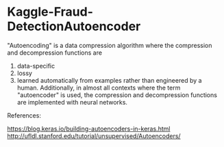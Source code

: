 # Kaggle-Fraud-DetectionAutoencoder


"Autoencoding" is a data compression algorithm where the compression and decompression functions are 
  1) data-specific 
  2) lossy
  3) learned automatically from examples rather than engineered by a human. Additionally, in almost all contexts where the term      "autoencoder" is used, the compression and decompression functions are implemented with neural networks.

References:

https://blog.keras.io/building-autoencoders-in-keras.html
http://ufldl.stanford.edu/tutorial/unsupervised/Autoencoders/
